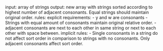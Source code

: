 input: array of strings
output: new array with strings sorted according to highest
  number of adjacent consonants. Equal strings should maintain original order.
rules:
  explicit requirements:
    - y and w are consonants
    - Strings with equal amount of consonants maintain original relative order.
    - adjacent consonants are next to each other in same string or next to each other with space between.
  implicit rules:
    - Single consonants in a string do not affect sort order in comparison to strings with no consonants. Only adjacent consonants affect sort order.